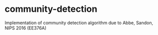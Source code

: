 # community-detection
Implementation of community detection algorithm due to Abbe, Sandon, NIPS 2016 (EE376A)
